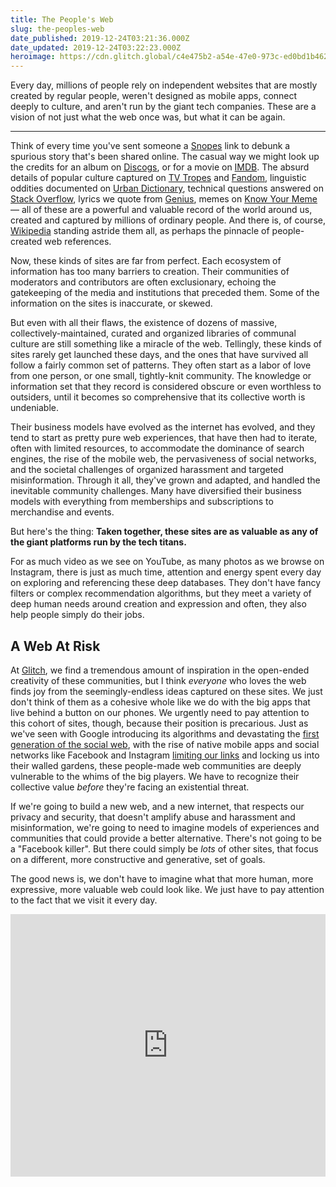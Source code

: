 ```yaml
---
title: The People's Web
slug: the-peoples-web
date_published: 2019-12-24T03:21:36.000Z
date_updated: 2019-12-24T03:22:23.000Z
heroimage: https://cdn.glitch.global/c4e475b2-a54e-47e0-973c-ed0bd1b46262/airy-library.jpeg?v=1669584686549
---
```


Every day, millions of people rely on independent websites that are mostly created by regular people, weren't designed as mobile apps, connect deeply to culture, and aren't run by the giant tech companies. These are a vision of not just what the web once was, but what it can be again.

---

Think of every time you've sent someone a [Snopes](https://www.snopes.com/) link to debunk a spurious story that's been shared online. The casual way we might look up the credits for an album on [Discogs](https://www.discogs.com/), or for a movie on [IMDB](https://www.imdb.com/). The absurd details of popular culture captured on [TV Tropes](https://tvtropes.org/) and [Fandom](https://www.fandom.com/), linguistic oddities documented on [Urban Dictionary](https://www.urbandictionary.com/), technical questions answered on [Stack Overflow](https://stackoverflow.com), lyrics we quote from [Genius](https://genius.com/), memes on [Know Your Meme](https://knowyourmeme.com/) — all of these are a powerful and valuable record of the world around us, created and captured by millions of ordinary people. And there is, of course, [Wikipedia](https://wikipedia.org/) standing astride them all, as perhaps the pinnacle of people-created web references.

Now, these kinds of sites are far from perfect. Each ecosystem of information has too many barriers to creation. Their communities of moderators and contributors are often exclusionary, echoing the gatekeeping of the media and institutions that preceded them. Some of the information on the sites is inaccurate, or skewed.

But even with all their flaws, the existence of dozens of massive, collectively-maintained, curated and organized libraries of communal culture are still something like a miracle of the web. Tellingly, these kinds of sites rarely get launched these days, and the ones that have survived all follow a fairly common set of patterns. They often start as a labor of love from one person, or one small, tightly-knit community. The knowledge or information set that they record is considered obscure or even worthless to outsiders, until it becomes so comprehensive that its collective worth is undeniable.

Their business models have evolved as the internet has evolved, and they tend to start as pretty pure web experiences, that have then had to iterate, often with limited resources, to accommodate the dominance of search engines, the rise of the mobile web, the pervasiveness of social networks, and the societal challenges of organized harassment and targeted misinformation. Through it all, they've grown and adapted, and handled the inevitable community challenges. Many have diversified their business models with everything from memberships and subscriptions to merchandise and events.

But here's the thing: **Taken together, these sites are as valuable as any of the giant platforms run by the tech titans.**

For as much video as we see on YouTube, as many photos as we browse on Instagram, there is just as much time, attention and energy spent every day on exploring and referencing these deep databases. They don't have fancy filters or complex recommendation algorithms, but they meet a variety of deep human needs around creation and expression and often, they also help people simply do their jobs.

## A Web At Risk

At [Glitch](https://glitch.com/), we find a tremendous amount of inspiration in the open-ended creativity of these communities, but I think *everyone* who loves the web finds joy from the seemingly-endless ideas captured on these sites. We just don't think of them as a cohesive whole like we do with the big apps that live behind a button on our phones. We urgently need to pay attention to this cohort of sites, though, because their position is precarious. Just as we've seen with Google introducing its algorithms and devastating the [first generation of the social web](/2017/11/29/underscores-optimization-arms-races/), with the rise of native mobile apps and social networks like Facebook and Instagram [limiting our links](/2019/12/10/link-in-bio-is-how-they-tried-to-kill-the-web/) and locking us into their walled gardens, these people-made web communities are deeply vulnerable to the whims of the big players. We have to recognize their collective value *before* they're facing an existential threat.

If we're going to build a new web, and a new internet, that respects our privacy and security, that doesn't amplify abuse and harassment and misinformation, we're going to need to imagine models of experiences and communities that could provide a better alternative. There's not going to be a "Facebook killer". But there could simply be *lots* of other sites, that focus on a different, more constructive and generative, set of goals. 

The good news is, we don't have to imagine what that more human, more expressive, more valuable web could look like. We just have to pay attention to the fact that we visit it every day. 

<div class="glitch-embed-wrap" style="height: 420px; width: 100%;">
  <iframe
    src="https://glitch.com/embed/#!/embed/gravity-snakes?path=README.md&previewSize=100"
    title="gravity-snakes on Glitch"
    allow="geolocation; microphone; camera; midi; vr; encrypted-media"
    style="height: 100%; width: 100%; border: 0;">
  </iframe>
</div>